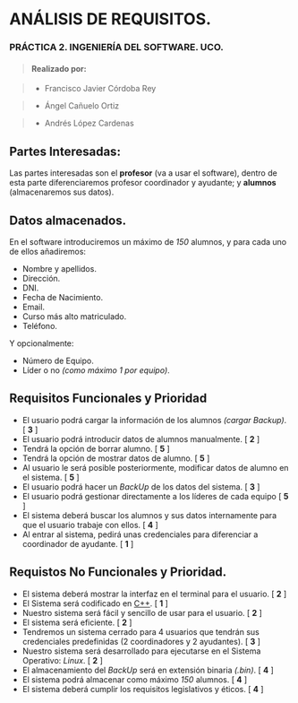 # ANÁLISIS DE REQUISITOS.

### PRÁCTICA 2. INGENIERÍA DEL SOFTWARE. UCO.
> #### Realizado por:

> * Francisco Javier Córdoba Rey

> * Ángel Cañuelo Ortiz

> * Andrés López Cardenas


## Partes Interesadas:
Las partes interesadas son el **profesor** (va a usar el software), dentro de esta parte diferenciaremos profesor coordinador y ayudante; y **alumnos** (almacenaremos sus datos).

## Datos almacenados.

En el software introduciremos un máximo de _150_ alumnos, y para cada uno de ellos añadiremos:

* Nombre y apellidos.
* Dirección.
* DNI.
* Fecha de Nacimiento.
* Email.
* Curso más alto matriculado.
* Teléfono.

Y opcionalmente:

* Número de Equipo.
* Líder o no _(como máximo 1 por equipo)_.

## Requisitos Funcionales y Prioridad
* El usuario podrá cargar la información de los alumnos _(cargar Backup)_. [ **3** ]
* El usuario podrá introducir datos de alumnos manualmente. [ **2** ]
* Tendrá la opción de borrar alumno. [ **5** ]
* Tendrá la opción de mostrar datos de alumno. [ **5** ]
* Al usuario le será posible posteriormente, modificar datos de alumno en el sistema. [ **5** ]
* El usuario podrá hacer un _BackUp_ de los datos del sistema. [ **3** ]
* El usuario podrá gestionar directamente a los líderes de cada equipo [ **5** ]
* El sistema deberá buscar los alumnos y sus datos internamente para que el usuario trabaje con ellos. [ **4** ]
* Al entrar al sistema, pedirá unas credenciales para diferenciar a coordinador de ayudante. [ **1** ]


## Requistos No Funcionales y Prioridad.
* El sistema deberá mostrar la interfaz en el terminal para el usuario. [ **2** ]
* El Sistema será codificado en [C++](http://www.cplusplus.com). [ **1** ]
* Nuestro sistema será fácil y sencillo de usar para el usuario. [ **2** ]
* El sistema será eficiente. [ **2** ]
* Tendremos un sistema cerrado para 4 usuarios que tendrán sus credenciales predefinidas (2 coordinadores y 2 ayudantes). [ **3** ]
* Nuestro sistema será desarrollado para ejecutarse en el Sistema Operativo: _Linux_. [ **2** ]
* El almacenamiento del _BackUp_  será en extensión binaria _(.bin)_. [ **4** ]
* El sistema podrá almacenar como máximo _150_ alumnos. [ **4** ]
* El sistema deberá cumplir los requisitos legislativos y éticos. [ **4** ]
